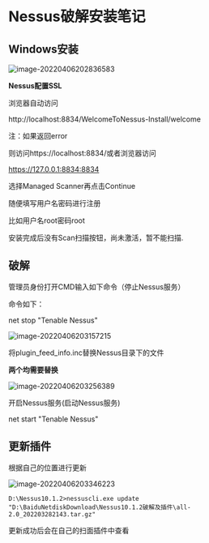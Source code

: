 # Nessus破解安装笔记

## Windows安装

![image-20220406202836583](C:\Users\86157\AppData\Roaming\Typora\typora-user-images\image-20220406202836583.png)

**Nessus配置SSL**

浏览器自动访问

http://localhost:8834/WelcomeToNessus-Install/welcome

注：如果返回error

则访问https://localhost:8834/或者浏览器访问

https://127.0.0.1:8834:8834



选择Managed Scanner再点击Continue

随便填写用户名密码进行注册

比如用户名root密码root

安装完成后没有Scan扫描按钮，尚未激活，暂不能扫描.

## 破解

管理员身份打开CMD输入如下命令（停止Nessus服务）

命令如下：

net stop "Tenable Nessus"

![image-20220406203157215](E:\学习\picture\image-20220406203157215.png)

将plugin_feed_info.inc替换Nessus目录下的文件

**两个均需要替换**

![image-20220406203256389](E:\学习\picture\image-20220406203256389.png)

开启Nessus服务(启动Nessus服务)

net start "Tenable Nessus"



## 更新插件

根据自己的位置进行更新

![image-20220406203346223](E:\学习\picture\image-20220406203346223.png)

~~~~
D:\Nessus10.1.2>nessuscli.exe update "D:\BaiduNetdiskDownload\Nessus10.1.2破解及插件\all-2.0_202203282143.tar.gz"
~~~~

更新成功后会在自己的扫面插件中查看